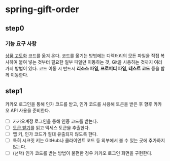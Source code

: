 # spring-gift-order

## step0

### 기능 요구 사항

[상품 고도화](https://github.com/kakao-tech-campus-2nd-step2/spring-gift-enhancement) 코드를 옮겨 온다. 코드를 옮기는 방법에는 디렉터리의 모든 파일을 직접 복사하여 붙여 넣는 것부터 필요한 일부 파일만 이동하는 것, Git을 사용하는 것까지 여러 가지 방법이 있다. 코드 이동 시 반드시 **리소스 파일, 프로퍼티 파일, 테스트 코드** 등을 함께 이동한다.

## step1

카카오 로그인을 통해 인가 코드를 받고, 인가 코드를 사용해 토큰을 받은 후 향후 카카오 API 사용을 준비한다.

* [ ]  카카오계정 로그인을 통해 인증 코드를 받는다.
* [ ]  [토큰 받기](https://developers.kakao.com/docs/latest/ko/kakaologin/rest-api#request-token)를 읽고 액세스 토큰을 추출한다.
* [ ]  앱 키, 인가 코드가 절대 유출되지 않도록 한다.
  * [ ]  특히 시크릿 키는 GitHub나 클라이언트 코드 등 외부에서 볼 수 있는 곳에 추가하지 않는다.
* [ ]  (선택) 인가 코드를 받는 방법이 불편한 경우 카카오 로그인 화면을 구현한다.
